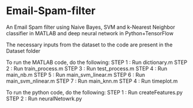 # Email-Spam-filter
An Email Spam filter using Naive Bayes, SVM and k-Nearest Neighbor classifier in MATLAB and deep neural network in Python+TensorFlow

The necessary inputs from the dataset to the code are present in the Dataset folder

To run the MATLAB code, do the following:
STEP 1 :
Run dictionary.m
STEP 2 :
Run train_process.m
STEP 3 :
Run test_process.m
STEP 4 :
Run main_nb.m
STEP 5 :
Run main_svm_linear.m
STEP 6 :
Run main_svm_nlinear.m
STEP 7 :
Run main_knn.m
STEP 4 :
Run timeplot.m

To run the python code, do the following:
STEP 1 :
Run createFeatures.py
STEP 2 :
Run neuralNetowrk.py
